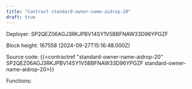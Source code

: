 ```yaml
---
title: "Contract standard-owner-name-aidrop-20"
draft: true
---
```

Deployer: SP2QEZ06AGJ3RKJPBV14SY1V5BBFNAW33D96YPGZF


 



Block height: 167558 (2024-09-27T15:16:48.000Z)

Source code: {{<contractref "standard-owner-name-aidrop-20" SP2QEZ06AGJ3RKJPBV14SY1V5BBFNAW33D96YPGZF standard-owner-name-aidrop-20>}}

Functions:


